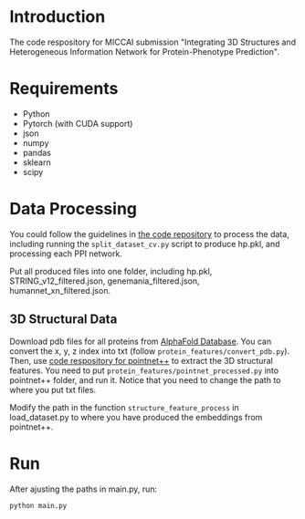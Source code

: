 # Introduction

The code respository for MICCAI submission "Integrating 3D Structures and Heterogeneous Information Network for Protein-Phenotype Prediction".

# Requirements

- Python 
- Pytorch (with CUDA support)
- json
- numpy
- pandas
- sklearn
- scipy

# Data Processing

You could follow the guidelines in [the code repository](https://github.com/liulizhi1996/HPODNets) to process the data, including running the `split_dataset_cv.py` script to produce hp.pkl, and processing each PPI network. 

Put all produced files into one folder, including hp.pkl, STRING_v12_filtered.json, genemania_filtered.json, humannet_xn_filtered.json.

## 3D Structural Data

Download pdb files for all proteins from [AlphaFold Database](https://alphafold.ebi.ac.uk/). You can convert the x, y, z index into txt (follow `protein_features/convert_pdb.py`). Then, use [code respository for pointnet++](https://github.com/charlesq34/pointnet2) to extract the 3D structural features. You need to put `protein_features/pointnet_processed.py` into pointnet++ folder, and run it. Notice that you need to change the path to where you put txt files.

Modify the path in the function `structure_feature_process` in load_dataset.py to where you have produced the embeddings from pointnet++.

# Run

After ajusting the paths in main.py, run:

```
python main.py
```


